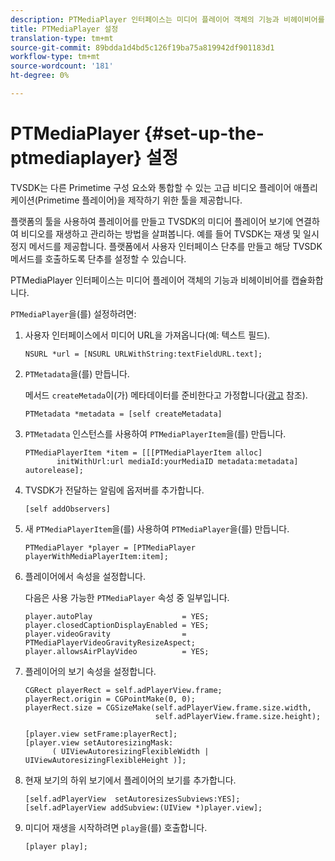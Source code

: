 ```yaml
---
description: PTMediaPlayer 인터페이스는 미디어 플레이어 객체의 기능과 비헤이비어를 캡슐화합니다.
title: PTMediaPlayer 설정
translation-type: tm+mt
source-git-commit: 89bdda1d4bd5c126f19ba75a819942df901183d1
workflow-type: tm+mt
source-wordcount: '181'
ht-degree: 0%

---
```



# PTMediaPlayer {#set-up-the-ptmediaplayer} 설정

TVSDK는 다른 Primetime 구성 요소와 통합할 수 있는 고급 비디오 플레이어 애플리케이션(Primetime 플레이어)을 제작하기 위한 툴을 제공합니다.

플랫폼의 툴을 사용하여 플레이어를 만들고 TVSDK의 미디어 플레이어 보기에 연결하여 비디오를 재생하고 관리하는 방법을 살펴봅니다. 예를 들어 TVSDK는 재생 및 일시 정지 메서드를 제공합니다. 플랫폼에서 사용자 인터페이스 단추를 만들고 해당 TVSDK 메서드를 호출하도록 단추를 설정할 수 있습니다.

PTMediaPlayer 인터페이스는 미디어 플레이어 객체의 기능과 비헤이비어를 캡슐화합니다.

`PTMediaPlayer`을(를) 설정하려면:

1. 사용자 인터페이스에서 미디어 URL을 가져옵니다(예: 텍스트 필드).

   ```
   NSURL *url = [NSURL URLWithString:textFieldURL.text];
   ```

1. `PTMetadata`을(를) 만듭니다.

   메서드 `createMetada`이(가) 메타데이터를 준비한다고 가정합니다([광고](../ad-insertion/r-psdk-ios-1.4-advertising-requirements.md) 참조).

   ```
   PTMetadata *metadata = [self createMetadata]
   ```

1. `PTMetadata` 인스턴스를 사용하여 `PTMediaPlayerItem`을(를) 만듭니다.

   ```
   PTMediaPlayerItem *item = [[[PTMediaPlayerItem alloc] 
          initWithUrl:url mediaId:yourMediaID metadata:metadata] autorelease];
   ```

1. TVSDK가 전달하는 알림에 옵저버를 추가합니다.

   ```
   [self addObservers]
   ```

1. 새 `PTMediaPlayerItem`을(를) 사용하여 `PTMediaPlayer`을(를) 만듭니다.

   ```
   PTMediaPlayer *player = [PTMediaPlayer playerWithMediaPlayerItem:item];
   ```

1. 플레이어에서 속성을 설정합니다.

   다음은 사용 가능한 `PTMediaPlayer` 속성 중 일부입니다.

   ```
   player.autoPlay                    = YES;  
   player.closedCaptionDisplayEnabled = YES; 
   player.videoGravity                = PTMediaPlayerVideoGravityResizeAspect;  
   player.allowsAirPlayVideo          = YES;
   ```

1. 플레이어의 보기 속성을 설정합니다.

   ```
   CGRect playerRect = self.adPlayerView.frame;  
   playerRect.origin = CGPointMake(0, 0); 
   playerRect.size = CGSizeMake(self.adPlayerView.frame.size.width,  
                                self.adPlayerView.frame.size.height); 
   
   [player.view setFrame:playerRect]; 
   [player.view setAutoresizingMask:  
         ( UIViewAutoresizingFlexibleWidth | UIViewAutoresizingFlexibleHeight )];
   ```

1. 현재 보기의 하위 보기에서 플레이어의 보기를 추가합니다.

   ```
   [self.adPlayerView  setAutoresizesSubviews:YES];  
   [self.adPlayerView addSubview:(UIView *)player.view];
   ```

1. 미디어 재생을 시작하려면 `play`을(를) 호출합니다.

   ```
   [player play];
   ```

